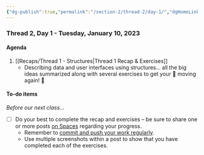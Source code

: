 ```yaml
---
{"dg-publish":true,"permalink":"/section-2/thread-2/day-1/","dgHomeLink":false}
---
```


### Thread 2, Day 1 - Tuesday, January 10, 2023

#### Agenda

1. [[Recaps/Thread 1 - Structures\|Thread 1 Recap & Exercises]]
	- Describing data and user interfaces using structures... all the big ideas summarized along with several exercises to get your 🧠 moving again! 🚀
	  
#### To-do items
*Before our next class...*
- [ ] Do your best to complete the recap and exercises – be sure to share one or more posts [on Spaces](https://ca.spacesedu.com/) regarding your progress.
	- Remember to [commit and push your work regularly](https://www.russellgordon.ca/cs/source-control/introduction/using-source-control.pdf).
	- Use multiple screenshots within a post to show that you have completed each of the exercises.